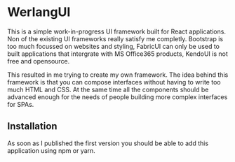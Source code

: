 # WerlangUI
This is a simple work-in-progress UI framework built for React applications. Non of the existing UI frameworks really satisfy me completly. Bootstrap is too much focussed on websites and styling, FabricUI can only be used to built applications that intergrate with MS Office365 products, KendoUI is not free and opensource.

This resulted in me trying to create my own framework. The idea behind this framework is that you can compose interfaces without having to write too much HTML and CSS. At the same time all the components should be advanced enough for the needs of people building more complex interfaces for SPAs. 


## Installation
As soon as I published the first version you should be able to add this application using npm or yarn.
